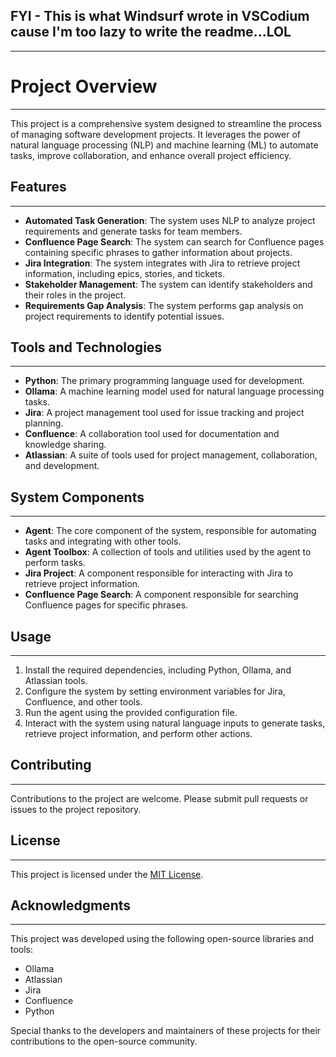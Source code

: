 
## FYI - This is what Windsurf wrote in VSCodium cause I'm too lazy to write the readme...LOL

---

# Project Overview
----

This project is a comprehensive system designed to streamline the process of managing software development projects. It leverages the power of natural language processing (NLP) and machine learning (ML) to automate tasks, improve collaboration, and enhance overall project efficiency.

## Features
--------

*   **Automated Task Generation**: The system uses NLP to analyze project requirements and generate tasks for team members.
*   **Confluence Page Search**: The system can search for Confluence pages containing specific phrases to gather information about projects.
*   **Jira Integration**: The system integrates with Jira to retrieve project information, including epics, stories, and tickets.
*   **Stakeholder Management**: The system can identify stakeholders and their roles in the project.
*   **Requirements Gap Analysis**: The system performs gap analysis on project requirements to identify potential issues.

## Tools and Technologies
------------------------

*   **Python**: The primary programming language used for development.
*   **Ollama**: A machine learning model used for natural language processing tasks.
*   **Jira**: A project management tool used for issue tracking and project planning.
*   **Confluence**: A collaboration tool used for documentation and knowledge sharing.
*   **Atlassian**: A suite of tools used for project management, collaboration, and development.

## System Components
-------------------

*   **Agent**: The core component of the system, responsible for automating tasks and integrating with other tools.
*   **Agent Toolbox**: A collection of tools and utilities used by the agent to perform tasks.
*   **Jira Project**: A component responsible for interacting with Jira to retrieve project information.
*   **Confluence Page Search**: A component responsible for searching Confluence pages for specific phrases.

## Usage
-----

1.  Install the required dependencies, including Python, Ollama, and Atlassian tools.
2.  Configure the system by setting environment variables for Jira, Confluence, and other tools.
3.  Run the agent using the provided configuration file.
4.  Interact with the system using natural language inputs to generate tasks, retrieve project information, and perform other actions.

## Contributing
------------

Contributions to the project are welcome. Please submit pull requests or issues to the project repository.

## License
-------

This project is licensed under the [MIT License](https://opensource.org/licenses/MIT).

## Acknowledgments
---------------

This project was developed using the following open-source libraries and tools:

*   Ollama
*   Atlassian
*   Jira
*   Confluence
*   Python

Special thanks to the developers and maintainers of these projects for their contributions to the open-source community.